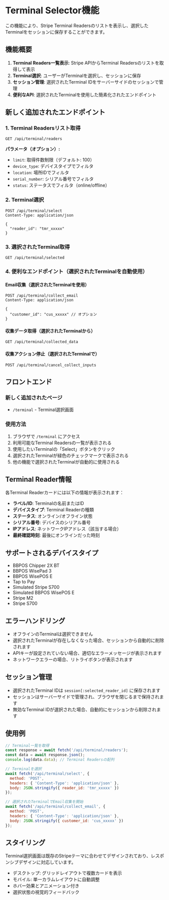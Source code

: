 # Terminal Selector機能

この機能により、Stripe Terminal Readersのリストを表示し、選択したTerminalをセッションに保存することができます。

## 機能概要

1. **Terminal Readers一覧表示**: Stripe APIからTerminal Readersのリストを取得して表示
2. **Terminal選択**: ユーザーがTerminalを選択し、セッションに保存
3. **セッション管理**: 選択されたTerminal IDをサーバーサイドのセッションで管理
4. **便利なAPI**: 選択されたTerminalを使用した簡素化されたエンドポイント

## 新しく追加されたエンドポイント

### 1. Terminal Readersリスト取得
```
GET /api/terminal/readers
```

**パラメータ（オプション）:**
- `limit`: 取得件数制限（デフォルト: 100）
- `device_type`: デバイスタイプでフィルタ
- `location`: 場所IDでフィルタ
- `serial_number`: シリアル番号でフィルタ
- `status`: ステータスでフィルタ（online/offline）

### 2. Terminal選択
```
POST /api/terminal/select
Content-Type: application/json

{
  "reader_id": "tmr_xxxxx"
}
```

### 3. 選択されたTerminal取得
```
GET /api/terminal/selected
```

### 4. 便利なエンドポイント（選択されたTerminalを自動使用）

#### Email収集（選択されたTerminalを使用）
```
POST /api/terminal/collect_email
Content-Type: application/json

{
  "customer_id": "cus_xxxxx" // オプション
}
```

#### 収集データ取得（選択されたTerminalから）
```
GET /api/terminal/collected_data
```

#### 収集アクション停止（選択されたTerminalで）
```
POST /api/terminal/cancel_collect_inputs
```

## フロントエンド

### 新しく追加されたページ
- `/terminal` - Terminal選択画面

### 使用方法

1. ブラウザで `/terminal` にアクセス
2. 利用可能なTerminal Readersの一覧が表示される
3. 使用したいTerminalの「Select」ボタンをクリック
4. 選択されたTerminalが緑色のチェックマークで表示される
5. 他の機能で選択されたTerminalが自動的に使用される

## Terminal Reader情報

各Terminal Readerカードには以下の情報が表示されます：

- **ラベル/ID**: Terminalの名前またはID
- **デバイスタイプ**: Terminal Readerの種類
- **ステータス**: オンライン/オフライン状態
- **シリアル番号**: デバイスのシリアル番号
- **IPアドレス**: ネットワークIPアドレス（該当する場合）
- **最終確認時刻**: 最後にオンラインだった時刻

## サポートされるデバイスタイプ

- BBPOS Chipper 2X BT
- BBPOS WisePad 3
- BBPOS WisePOS E
- Tap to Pay
- Simulated Stripe S700
- Simulated BBPOS WisePOS E
- Stripe M2
- Stripe S700

## エラーハンドリング

- オフラインのTerminalは選択できません
- 選択されたTerminalが存在しなくなった場合、セッションから自動的に削除されます
- APIキーが設定されていない場合、適切なエラーメッセージが表示されます
- ネットワークエラーの場合、リトライボタンが表示されます

## セッション管理

- 選択されたTerminal IDは `session[:selected_reader_id]` に保存されます
- セッションはサーバーサイドで管理され、ブラウザを閉じるまで保持されます
- 無効なTerminal IDが選択された場合、自動的にセッションから削除されます

## 使用例

```javascript
// Terminal一覧を取得
const response = await fetch('/api/terminal/readers');
const data = await response.json();
console.log(data.data); // Terminal Readersの配列

// Terminalを選択
await fetch('/api/terminal/select', {
  method: 'POST',
  headers: { 'Content-Type': 'application/json' },
  body: JSON.stringify({ reader_id: 'tmr_xxxxx' })
});

// 選択されたTerminalでEmail収集を開始
await fetch('/api/terminal/collect_email', {
  method: 'POST',
  headers: { 'Content-Type': 'application/json' },
  body: JSON.stringify({ customer_id: 'cus_xxxxx' })
});
```

## スタイリング

Terminal選択画面は既存のStripeテーマに合わせてデザインされており、レスポンシブデザインに対応しています。

- デスクトップ: グリッドレイアウトで複数カードを表示
- モバイル: 単一カラムレイアウトに自動調整
- ホバー効果とアニメーション付き
- 選択状態の視覚的フィードバック 